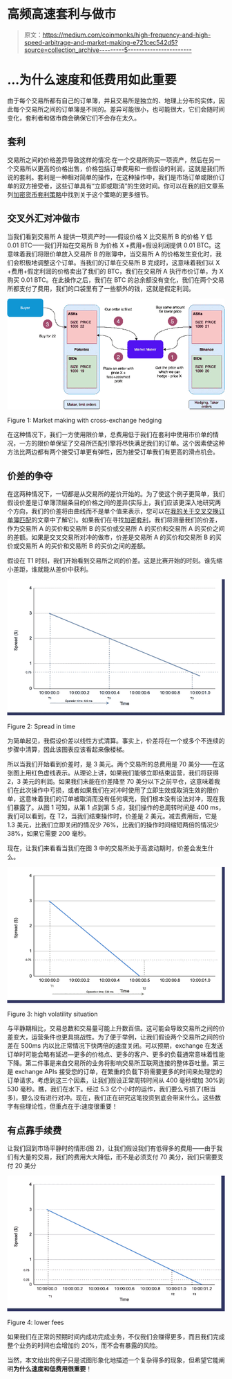 # 高频高速套利与做市

> 原文：<https://medium.com/coinmonks/high-frequency-and-high-speed-arbitrage-and-market-making-e721cec542d5?source=collection_archive---------5----------------------->

# …为什么速度和低费用如此重要

由于每个交易所都有自己的订单簿，并且交易所是独立的、地理上分布的实体，因此每个交易所之间的订单簿是不同的。差异可能很小，也可能很大，它们会随时间变化，套利者和做市商会确保它们不会存在太久。

## **套利**

交易所之间的价格差异导致这样的情况:在一个交易所购买一项资产，然后在另一个交易所以更高的价格出售，价格包括订单费用和一些假设的利润，这就是我们所说的套利。套利是一种相对简单的操作，在这种操作中，我们是市场订单或限价订单的双方接受者，这些订单具有“立即或取消”的生效时间。你可以在我的旧文章系列[加密货币套利策略](/coinmonks/cryptocurrency-arbitrage-strategies-part-i-20e9dd327919)中找到关于这个策略的更多细节。

## **交叉外汇对冲做市**

当我们看到交易所 A 提供一项资产时——假设价格 X 比交易所 B 的价格 Y 低 0.01 BTC——我们开始在交易所 B 为价格 X +费用+假设利润提供 0.01 BTC。这意味着我们将限价单放入交易所 B 的账簿中，当交易所 A 的价格发生变化时，我们会积极地调整这个订单。当我们的订单在交易所 B 完成时，这意味着我们以 X +费用+假定利润的价格卖出了我们的 BTC，我们在交易所 A 执行市价订单，为 X 购买 0.01 BTC。在此操作之后，我们在 BTC 的总余额没有变化，我们在两个交易所都支付了费用，我们的口袋里有了一些额外的钱，这就是假定利润。

![](img/e4d4a3e8b524853c2ece78f7245e4d36.png)

Figure 1: Market making with cross-exchange hedging

在这种情况下，我们一方使用限价单，总费用低于我们在套利中使用市价单的情况，一方的限价单保证了交易所匹配引擎将尽快满足我们的订单。这个因素使这种方法比两边都有两个接受订单更有弹性，因为接受订单我们有更高的滑点机会。

## **价差的争夺**

在这两种情况下，一切都是从交易所的差价开始的。为了使这个例子更简单，我们假设价差是订单簿顶层条目的价格之间的差异(实际上，我们应该更深入地研究两个方向，我们的价差将由曲线而不是单个值来表示，您可以在[我的关于交叉交换订单簿匹配](https://www.multitrader.io/cross-exchange-order-book-matching/)的文章中了解它)。如果我们在寻找[加密套利](https://blog.coincodecap.com/crypto-arbitrage-guide-how-to-make-money-as-a-beginner)，我们将测量我们的价差，作为交易所 A 的买价和交易所 B 的买价或交易所 A 的买价和交易所 A 的买价之间的差额。如果是交叉交易所对冲的做市，价差是交易所 A 的买价和交易所 B 的买价或交易所 A 的买价和交易所 B 的买价之间的差额。

假设在 T1 时刻，我们开始看到交易所之间的价差。这是比赛开始的时刻。谁先缩小差距，谁就能从差价中获利。

![](img/c490deb41833b98cbc5513781a7a9fad.png)

Figure 2: Spread in time

为简单起见，我假设价差以线性方式清算。事实上，价差将在一个或多个不连续的步骤中清算，因此该图表应该看起来像楼梯。

所以当我们开始看到价差时，是 3 美元。两个交易所的总费用是 70 美分——在这张图上用红色虚线表示。从理论上讲，如果我们能够立即结束运营，我们将获得 2，3 美元的利润。如果我们未能在价差降至 70 美分以下之前平仓，这意味着我们在此次操作中亏损，或者如果我们在对冲时使用了立即生效或取消生效的限价单，这意味着我们的订单被取消而没有任何填充，我们根本没有设法对冲，现在我们暴露了。从图 1 可知，从第 1 点到第 5 点，我们操作的总周转时间是 400 ms，我们可以看到，在 T2，当我们结束操作时，价差是 2 美元。减去费用后，它是 1.3 美元，比我们立即关闭的情况少 76%，比我们的操作时间缩短两倍的情况少 38%，如果它需要 200 毫秒。

现在，让我们来看看当我们在图 3 中的交易所处于高波动期时，价差会发生什么。

![](img/a5eddef3a13283dd51b29bce8fd93037.png)

Figure 3: high volatility situation

与平静期相比，交易总数和交易量可能上升数百倍。这可能会导致交易所之间的价差变大，运营条件也更具挑战性。为了便于举例，让我们假设两个交易所之间的价差在 500ms 内以比正常情况下快两倍的速度关闭。可以预期，exchange 在发送订单时可能会略有延迟—更多的价格点、更多的客户、更多的负载通常意味着性能下降。第二件事是来自交易所的业务将影响交易所互联网连接的整体吞吐量。第三是 exchange APIs 接受您的订单，在繁重的负载下将需要更多的时间来处理您的订单请求。考虑到这三个因素，让我们假设正常周转时间从 400 毫秒增加 30%到 530 毫秒。瞧，我们在水下。经过 5.3 亿个小时的运作，我们要么亏损了(相当多)，要么没有进行对冲。现在，我们正在研究这笔投资到底会带来什么。这些数字有些理论性，但重点在于:速度很重要！

## **有点靠手续费**

让我们回到市场平静时的情形(图 2)，让我们假设我们有低得多的费用——由于我们有大量的交易，我们的费用大大降低，而不是必须支付 70 美分，我们只需要支付 20 美分

![](img/1580521eefa533e5765b071f2a8a5c82.png)

Figure 4: lower fees

如果我们在正常的预期时间内成功完成业务，不仅我们会赚得更多，而且我们完成整个业务的时间也会增加约 20%，而不会有暴露的风险。

当然，本文给出的例子只是试图形象化地描述一个复杂得多的现象，但希望它能阐明**为什么速度和低费用很重要**！